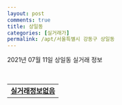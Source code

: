 ```yaml
---
layout: post
comments: true
title: 상일동
categories: [실거래가]
permalink: /apt/서울특별시 강동구 상일동
---
```


2021년 07월 11일 상일동 실거래 정보

<script type="text/javascript">
  google.charts.load('current', {'packages':['corechart']});
  google.charts.setOnLoadCallback(drawChart);

  function drawChart() {
    var data = google.visualization.arrayToDataTable([['거래일', '매매', '전월세', '전매'], ['20-07', 21, 31, 0], ['20-08', 26, 44, 0], ['20-09', 21, 35, 0], ['20-10', 11, 48, 0], ['20-11', 15, 136, 2], ['20-12', 33, 75, 0], ['21-01', 30, 64, 2], ['21-02', 11, 68, 0], ['21-03', 12, 433, 1], ['21-04', 7, 141, 1], ['21-05', 24, 41, 0], ['21-06', 5, 500, 0], ['21-07', 0, 1, 0]]);

    var options = {
      title: '최근 1년간 유형별 거래량 추이',
      legend: { position: 'bottom' }
    };

    var chart = new google.visualization.LineChart(document.getElementById('columnchart_material'));
    chart.draw(data, (options));년간 
  }
</script>

<div id="columnchart_material" style="width: 95%; margin-left: -35px; display: block"></div>
<br>
<table>
  <tr>
    <td colspan="4" style="font-weight: bold;"><a href="https://search.naver.com/search.naver?query=상일동 실거래정보없음">실거래정보없음</a></td>
  </tr>
    
</table>
    